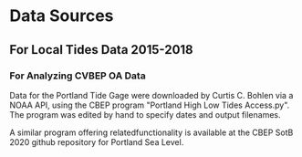 
# Data Sources
## For Local Tides Data 2015-2018
### For Analyzing CVBEP OA Data

Data for the Portland Tide Gage were downloaded by Curtis C. Bohlen via a NOAA API, using the CBEP program "Portland High Low Tides Access.py".  The program was edited by hand to specify dates and output filenames.

A similar program offering relatedfunctionality is available at the CBEP SotB 2020 github repository for Portland Sea Level.